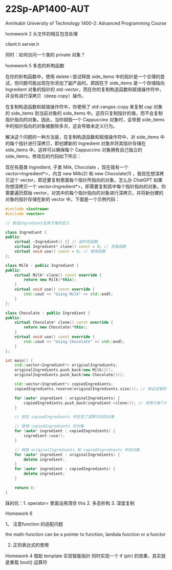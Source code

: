 # 22Sp-AP1400-AUT
Amirkabir University of Technology 1400-2: Advanced Programming Course

homework 2 头文件的相互包含处理

client.h server.h

同时：如何访问一个类的 private 对象？


homework 5 多态的析构函数

在你的析构函数中，使用 delete i 尝试释放 side_items 中的指针是一个合理的尝试，但问题可能出现在你添加了副产品时。原因在于 side_items 是一个存储指向 Ingredient 对象的指针的 std::vector，而在你的复制构造函数和赋值操作符中，并没有进行深拷贝（deep copy）操作。

在复制构造函数和赋值操作符中，你使用了 std::ranges::copy 来复制 cap 对象的 side_items 到当前对象的 side_items 中。这将只复制指针的值，而不会复制指针指向的对象。因此，当你销毁一个 Cappuccino 对象时，会导致 side_items 中的指针指向的对象被删除多次，这会导致未定义行为。

解决这个问题的一种方法是，在复制构造函数和赋值操作符中，对 side_items 中的每个指针进行深拷贝，即创建新的 Ingredient 对象并将其指针存储在 side_items 中。这样可以确保每个 Cappuccino 对象拥有自己独立的 side_items。修改后的代码如下所示：

现在有基类 Ingredient, 子类 Milk, Chocolate ，现在我有一个 vector<Ingredient*>，内含 new Milk(2) 和 new Chocolate(1) ，我现在想深拷贝这个 vector，即还要复制里面每个指针所指向的对象，怎么办
ChatGPT
如果你想深拷贝一个 vector<Ingredient*>，即需要复制其中每个指针指向的对象，你需要遍历原始 vector，对其中的每个指针指向的对象进行深拷贝，并将新创建的对象的指针存储在新的 vector 中。下面是一个示例代码：

```cpp
#include <iostream>
#include <vector>

// 假设Ingredient及其子类的定义

class Ingredient {
public:
    virtual ~Ingredient() {} // 虚析构函数
    virtual Ingredient* clone() const = 0; // 克隆函数
    virtual void use() const = 0; // 使用函数
};

class Milk : public Ingredient {
public:
    virtual Milk* clone() const override {
        return new Milk(*this);
    }
    virtual void use() const override {
        std::cout << "Using Milk" << std::endl;
    }
};

class Chocolate : public Ingredient {
public:
    virtual Chocolate* clone() const override {
        return new Chocolate(*this);
    }
    virtual void use() const override {
        std::cout << "Using Chocolate" << std::endl;
    }
};

int main() {
    std::vector<Ingredient*> originalIngredients;
    originalIngredients.push_back(new Milk(2));
    originalIngredients.push_back(new Chocolate(1));

    std::vector<Ingredient*> copiedIngredients;
    copiedIngredients.reserve(originalIngredients.size()); // 保证足够的空间

    for (auto* ingredient : originalIngredients) {
        copiedIngredients.push_back(ingredient->clone()); // 深拷贝每个对象并存储指针
    }

    // 现在 copiedIngredients 中包含了深拷贝后的对象

    // 使用 copiedIngredients 的对象
    for (auto* ingredient : copiedIngredients) {
        ingredient->use();
    }

    // 释放 originalIngredients 和 copiedIngredients 中的对象
    for (auto* ingredient : originalIngredients) {
        delete ingredient;
    }
    for (auto* ingredient : copiedIngredients) {
        delete ingredient;
    }

    return 0;
}

```

踩的坑：1. operator= 里面没用清空 this 2. 多态析构 3. 深度复制


Homework 6

1。 注意function 的适配问题

the math-function can be a pointer to function, lambda function or a functor

2. 正则表达式的使用

Homework 4 借助 template 实现智能指针 同时实现一个 if (ptr) 的效果，其实就是重载 bool() 运算符
